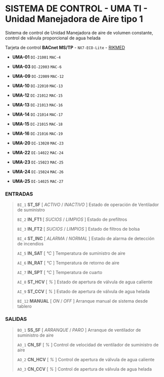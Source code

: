 # SISTEMA DE CONTROL - UMA TI - Unidad Manejadora de Aire tipo 1

Sistema de control de Unidad Manejadora de aire de volumen constante, control de válvula proporcional de agua helada

Tarjeta de control **BACnet MS/TP** - `NX7-ECO-Lite` - [RIKMED](www.rikmed.com)

- **UMA-01** `DI-21001` `MAC-4`

- **UMA-03** `DI-22003` `MAC-6`

- **UMA-09** `DI-22009` `MAC-12`

- **UMA-10** `DI-22010` `MAC-13`

- **UMA-12** `DI-21012` `MAC-15`

- **UMA-13** `DI-21013` `MAC-16`

- **UMA-14** `DI-21014` `MAC-17`

- **UMA-15** `DI-21015` `MAC-18`

- **UMA-16** `DI-21016` `MAC-19`

- **UMA-20** `DI-13020` `MAC-23`

- **UMA-22** `DI-14022` `MAC-24`

- **UMA-23** `DI-15023` `MAC-25`

- **UMA-24** `DI-15024` `MAC-26`

- **UMA-25** `DI-14025` `MAC-27`

### ENTRADAS

> `BI_1`    **ST_SF** 	    [ *ACTIVO* / *INACTIVO* ]	Estado de operación de Ventilador de suministro
>
> `BI_2`	**IN_FT1**      [ *SUCIOS* / *LIMPIOS* ]	Estado de prefiltros
>
> `BI_3`	**IN_FT2** 	    [ *SUCIOS* / *LIMPIOS* ]	Estado de filtros de bolsa
>
> `BI_4`	**ST_INC**      [ *ALARMA* / *NORMAL* ]		Estado de alarma de detección de incendios
>
> `AI_5`  	**IN_SAT**      [ *°C* ]				    Temperatura de suministro de aire
>
> `AI_6`  	**IN_RAT**	    [ *°C* ]				    Temperatura de retorno de aire
>
> `AI_7` 	**IN_SPT** 	    [ *°C* ]				    Temperatura de cuarto
>
> `AI_8` 	**ST_HCV**      [ *%* ]					    Estado de apertura de válvula de agua caliente
>
> `AI_9` 	**ST_CCV** 	    [ *%* ]					    Estado de apertura de válvula de agua helada
>
> `BI_12`	**MANUAL**	    [ *ON* / *OFF* ]			    Arranque manual de sistema desde tablero

### SALIDAS

> `BO_1`	**SS_SF**  	    [ *ARRANQUE* / *PARO* ]		Arranque de ventilador de suministro de aire
>
> `AO_1`  	**CN_SF**	    [ *%* ]					    Control de velocidad de ventilador de suministro de aire
>
> `AO_2`  	**CN_HCV**      [ *%* ]					    Control de apertura de válvula de agua caliente
>
> `AO_3`  	**CN_CCV**  	[ *%* ]					        Control de apertura de válvula de agua helada

